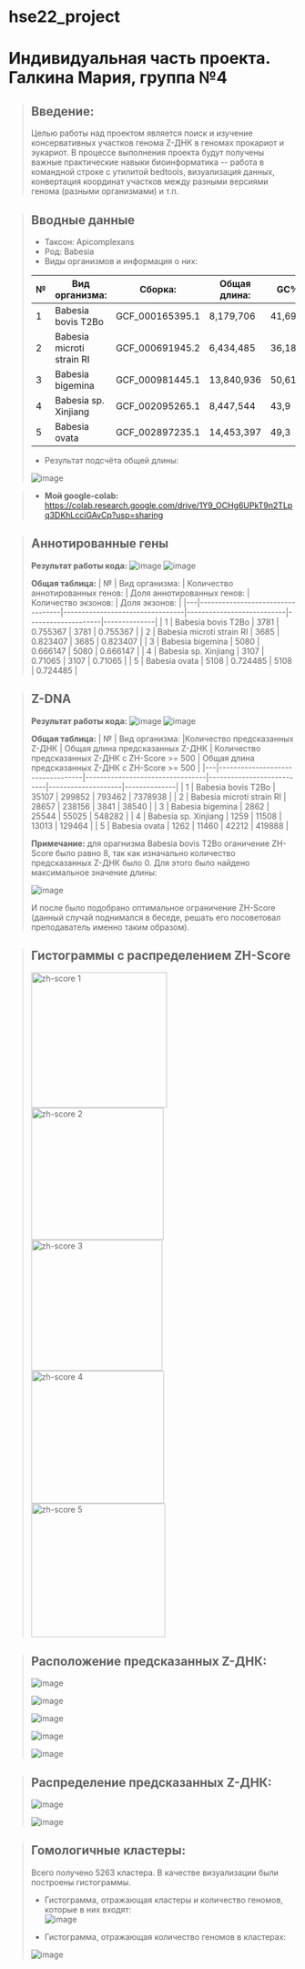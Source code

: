 # hse22_project
# **Индивидуальная часть проекта. Галкина Мария, группа №4**

> ## Введение:
> Целью работы над проектом является поиск и изучение консервативных участков генома Z-ДНК в геномах прокариот и эукариот. В процессе выполнения проекта будут получены важные практические навыки биоинформатика -- работа в командной строке с утилитой bedtools, визуализация данных, конвертация координат участков между разными версиями генома (разными организмами) и т.п.

> ## **Вводные данные**
> - Таксон: Apicomplexans
> - Род: Babesia
> - Виды организмов и информация о них:
>
>| № | Вид организма:                    | Сборка:          | Общая длина: | GC%:     | Хромосомы:| Скаффолды:  | Контиги:  |
>|---|----------------------------------|-----------------|-------------|---------|----------|------------|----------|
>| 1 | Babesia bovis T2Bo               | GCF_000165395.1 | 8,179,706   | 41,6972 | 2        |         14 | -        |
>| 2 | Babesia microti strain RI        | GCF_000691945.2 | 6,434,485   | 36,1847 | 4        |          6 | 5        |
>| 3 | Babesia bigemina                 | GCF_000981445.1 | 13,840,936  | 50,6137 | 5        |        483 | 483      |
>| 4 | Babesia sp. Xinjiang             | GCF_002095265.1 | 8,447,544   |    43,9 | 0        |        215 | 261      |
>| 5 | Babesia ovata                    | GCF_002897235.1 | 14,453,397  |    49,3 | 0        |         91 | 91       |
>
> - Результат подсчёта общей длины:
> 
> ![image](https://user-images.githubusercontent.com/59726719/173415154-e317a118-e315-47fc-858e-f167f0391b0d.png)

> - **Мой google-colab:** https://colab.research.google.com/drive/1Y9_OCHg6UPkT9n2TLpq3DKhLcciGAvCp?usp=sharing

> ## **Аннотированные гены**
> **Результат работы кода:**
> ![image](https://user-images.githubusercontent.com/59726719/173414573-849cf215-d792-4889-aedf-00e8de2e89aa.png)
> ![image](https://user-images.githubusercontent.com/59726719/173414697-ac12a4f5-d10a-41bf-a112-da79c6901212.png)
>
> **Общая таблица:**
>| № | Вид организма:                    | Количество аннотированных генов: | Доля аннотированных генов: | Количество экзонов: | Доля экзонов: |
>|---|----------------------------------|---------------------------------|---------------------------|--------------------|--------------|
>| 1 | Babesia bovis T2Bo               | 3781                            | 0.755367                  | 3781                | 0.755367     |
>| 2 | Babesia microti strain RI        | 3685                            | 0.823407                  | 3685               | 0.823407     |
>| 3 | Babesia bigemina                 | 5080                            | 0.666147                  | 5080               | 0.666147     |
>| 4 | Babesia sp. Xinjiang             | 3107                            | 0.71065                   | 3107               | 0.71065    |
>| 5 | Babesia ovata                    | 5108                            | 0.724485                  | 5108               | 0.724485     |

> ## **Z-DNA**
> **Результат работы кода:**
> ![image](https://user-images.githubusercontent.com/59726719/173414197-6374796a-5f8e-4b40-bc1d-8970a57e1172.png)
> ![image](https://user-images.githubusercontent.com/59726719/173414254-bbf7efd5-e169-47ed-b893-398e94b6e628.png)
>
> **Общая таблица:**
>| № | Вид организма:                    |Количество предсказанных Z-ДНК | Общая длина предсказанных Z-ДНК | Количество предсказанных Z-ДНК с ZH-Score >= 500 | Общая длина предсказанных Z-ДНК с ZH-Score >= 500 |
>|---|----------------------------------|---------------------------------|---------------------------|--------------------|--------------|
>| 1 | Babesia bovis T2Bo               | 35107                           | 299852                  | 793462                | 7378938     |
>| 2 | Babesia microti strain RI        | 28657                          | 238156                     | 3841               | 38540     |
>| 3 | Babesia bigemina                 | 2862                            | 25544                  | 55025               | 548282     |
>| 4 | Babesia sp. Xinjiang             | 1259                            | 11508                   | 13013               | 129464    |
>| 5 | Babesia ovata                    | 1262                            | 11460                  | 42212               | 419888     |
>
> **Примечание:** для орагнизма Babesia bovis T2Bo оганичение ZH-Score было равно 8, так как изначально количество предсказанных Z-ДНК было 0. Для этого было найдено максимальное значение длины:
> 
> ![image](https://user-images.githubusercontent.com/59726719/173416709-08e4c42a-93bb-443a-86e8-6f50fa78d9df.png)
>
> И после было подобрано оптимальное ограничение ZH-Score (данный случай поднимался в беседе, решать его посоветовал преподаватель именно таким образом).

> ## **Гистограммы с распределением ZH-Score**
> <img width="238" alt="zh-score 1" src="https://user-images.githubusercontent.com/59726719/173419267-cfc437f3-b42e-4c51-ae17-106899b2f563.png">
> <img width="232" alt="zh-score 2" src="https://user-images.githubusercontent.com/59726719/173419301-94bb3be4-e7f5-415d-a91b-b858f8e158ac.png">
> <img width="230" alt="zh-score 3" src="https://user-images.githubusercontent.com/59726719/173419392-a8939b5e-9b06-46f1-b7dc-eae419063523.png">
> <img width="233" alt="zh-score 4" src="https://user-images.githubusercontent.com/59726719/173419416-8179fe5f-52fe-47f9-aff0-f311af5cb440.png">
> <img width="235" alt="zh-score 5" src="https://user-images.githubusercontent.com/59726719/173419436-eac29d83-5bc9-420d-a974-5007b02485c9.png">

> ## **Расположение предсказанных Z-ДНК:**
> ![image](https://user-images.githubusercontent.com/59726719/173420010-f912fbbe-a789-47f0-a947-b49f5d1e13ca.png)
>
> ![image](https://user-images.githubusercontent.com/59726719/173420121-6aa1f7f2-b849-425b-8abc-6657850d9c11.png)
>
> ![image](https://user-images.githubusercontent.com/59726719/173420207-28431de5-8302-4944-82d9-9501f1a6a43a.png)
>
> ![image](https://user-images.githubusercontent.com/59726719/173420277-a41ad2b3-3fa1-4f2a-83f4-58d6ced0a518.png)
>
> ![image](https://user-images.githubusercontent.com/59726719/173420333-da39409b-285f-4d2c-944d-3beb9d81179c.png)

> ## **Распределение предсказанных Z-ДНК:**
> ![image](https://user-images.githubusercontent.com/59726719/173420467-5929257d-ea05-4ed5-81d3-08312509d6eb.png)
>
> ![image](https://user-images.githubusercontent.com/59726719/173420525-cca79392-118e-4019-beaa-f2fdfe892107.png)

> ## **Гомологичные кластеры:**
> Всего получено 5263 кластера. В качестве визуализации были построены гистограммы.
> - Гистограмма, отражающая кластеры и количество геномов, которые в них входят:  
> ![image](https://user-images.githubusercontent.com/59726719/173426799-ee5ea23b-a809-4435-b1fe-0675fd544f03.png)
>
> - Гистограмма, отражающая количество геномов в кластерах:
> 
> ![image](https://user-images.githubusercontent.com/59726719/173426837-bd07e788-5143-45bf-817d-1ded762d1bce.png)
>
> 



















